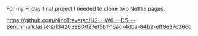For my Friday final project I needed to clone two Netflix pages. 


https://github.com/NinoTraverso/U2---W6---D5---Benchmark/assets/134203980/f27ef5b1-16ac-4dba-84b2-eff9e37c366d


